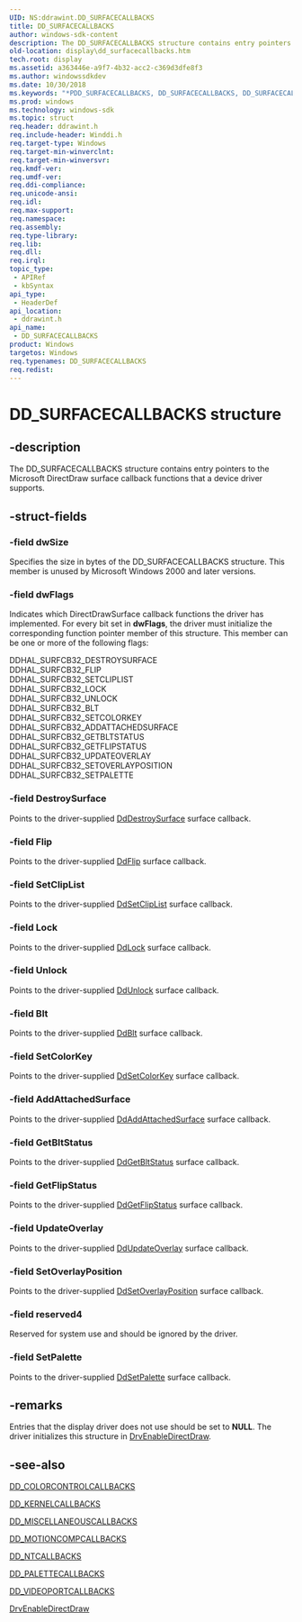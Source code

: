 ```yaml
---
UID: NS:ddrawint.DD_SURFACECALLBACKS
title: DD_SURFACECALLBACKS
author: windows-sdk-content
description: The DD_SURFACECALLBACKS structure contains entry pointers to the Microsoft DirectDraw surface callback functions that a device driver supports.
old-location: display\dd_surfacecallbacks.htm
tech.root: display
ms.assetid: a363446e-a9f7-4b32-acc2-c369d3dfe8f3
ms.author: windowssdkdev
ms.date: 10/30/2018
ms.keywords: "*PDD_SURFACECALLBACKS, DD_SURFACECALLBACKS, DD_SURFACECALLBACKS structure [Display Devices], PDD_SURFACECALLBACKS, PDD_SURFACECALLBACKS structure pointer [Display Devices], ddrawint/DD_SURFACECALLBACKS, ddrawint/PDD_SURFACECALLBACKS, ddstrcts_868cb884-02fc-4df4-a3ec-1fde158e42b0.xml, display.dd_surfacecallbacks"
ms.prod: windows
ms.technology: windows-sdk
ms.topic: struct
req.header: ddrawint.h
req.include-header: Winddi.h
req.target-type: Windows
req.target-min-winverclnt: 
req.target-min-winversvr: 
req.kmdf-ver: 
req.umdf-ver: 
req.ddi-compliance: 
req.unicode-ansi: 
req.idl: 
req.max-support: 
req.namespace: 
req.assembly: 
req.type-library: 
req.lib: 
req.dll: 
req.irql: 
topic_type:
 - APIRef
 - kbSyntax
api_type:
 - HeaderDef
api_location:
 - ddrawint.h
api_name:
 - DD_SURFACECALLBACKS
product: Windows
targetos: Windows
req.typenames: DD_SURFACECALLBACKS
req.redist: 
---
```


# DD_SURFACECALLBACKS structure


## -description


The DD_SURFACECALLBACKS structure contains entry pointers to the Microsoft DirectDraw surface callback functions that a device driver supports.


## -struct-fields




### -field dwSize

Specifies the size in bytes of the DD_SURFACECALLBACKS structure. This member is unused by Microsoft Windows 2000 and later versions.


### -field dwFlags

Indicates which DirectDrawSurface callback functions the driver has implemented. For every bit set in <b>dwFlags</b>, the driver must initialize the corresponding function pointer member of this structure. This member can be one or more of the following flags:


<dl>
<dt>DDHAL_SURFCB32_DESTROYSURFACE</dt>
<dt>DDHAL_SURFCB32_FLIP</dt>
<dt>DDHAL_SURFCB32_SETCLIPLIST</dt>
<dt>DDHAL_SURFCB32_LOCK</dt>
<dt>DDHAL_SURFCB32_UNLOCK</dt>
<dt>DDHAL_SURFCB32_BLT</dt>
<dt>DDHAL_SURFCB32_SETCOLORKEY</dt>
<dt>DDHAL_SURFCB32_ADDATTACHEDSURFACE</dt>
<dt>DDHAL_SURFCB32_GETBLTSTATUS</dt>
<dt>DDHAL_SURFCB32_GETFLIPSTATUS</dt>
<dt>DDHAL_SURFCB32_UPDATEOVERLAY</dt>
<dt>DDHAL_SURFCB32_SETOVERLAYPOSITION</dt>
<dt>DDHAL_SURFCB32_SETPALETTE</dt>
</dl>



### -field DestroySurface

Points to the driver-supplied <a href="https://msdn.microsoft.com/90060863-02ef-49bf-820d-b3adffbc8f40">DdDestroySurface</a> surface callback.


### -field Flip

Points to the driver-supplied <a href="https://msdn.microsoft.com/4ce2e967-7b4a-4065-844d-d8852dec8a8f">DdFlip</a> surface callback.


### -field SetClipList

Points to the driver-supplied <a href="display.ddsetcliplist">DdSetClipList</a> surface callback.


### -field Lock

Points to the driver-supplied <a href="https://msdn.microsoft.com/b5256ed8-79be-4c7b-a079-ed3bca954e9e">DdLock</a> surface callback.


### -field Unlock

Points to the driver-supplied <a href="https://msdn.microsoft.com/dbb7b34c-5473-42b9-b16f-e71b9c3e1db8">DdUnlock</a> surface callback.


### -field Blt

Points to the driver-supplied <a href="https://msdn.microsoft.com/28e0c827-33f1-4b83-9f20-bbb66bc0e14a">DdBlt</a> surface callback.


### -field SetColorKey

Points to the driver-supplied <a href="https://msdn.microsoft.com/4b4ee889-15c8-4a7c-a9d8-adab27b271dd">DdSetColorKey</a> surface callback.


### -field AddAttachedSurface

Points to the driver-supplied <a href="https://msdn.microsoft.com/53f146e6-f521-4c95-b98b-0e8acb994c9d">DdAddAttachedSurface</a> surface callback.


### -field GetBltStatus

Points to the driver-supplied <a href="https://msdn.microsoft.com/77cce7a4-a0e6-48f7-933f-a216b13ddc93">DdGetBltStatus</a> surface callback.


### -field GetFlipStatus

Points to the driver-supplied <a href="https://msdn.microsoft.com/ec556891-e091-4c52-a155-cb6ba8011f71">DdGetFlipStatus</a> surface callback.


### -field UpdateOverlay

Points to the driver-supplied <a href="https://msdn.microsoft.com/e86b3b75-319a-4817-bcb1-59580c855ef9">DdUpdateOverlay</a> surface callback.


### -field SetOverlayPosition

Points to the driver-supplied <a href="https://msdn.microsoft.com/0bafdeea-d06d-4c25-9ee5-b7df23d7dd20">DdSetOverlayPosition</a> surface callback.


### -field reserved4

Reserved for system use and should be ignored by the driver.


### -field SetPalette

Points to the driver-supplied <a href="https://msdn.microsoft.com/745b30f0-3d2f-4894-8991-6b7d511f8493">DdSetPalette</a> surface callback.


## -remarks



Entries that the display driver does not use should be set to <b>NULL</b>. The driver initializes this structure in <a href="https://msdn.microsoft.com/eb7e8775-d0ff-42af-8266-5171902eac22">DrvEnableDirectDraw</a>.




## -see-also




<a href="https://msdn.microsoft.com/fcf0e136-a7cc-4bb3-8af4-2478d4a2c055">DD_COLORCONTROLCALLBACKS</a>



<a href="https://msdn.microsoft.com/85dcb71b-ad1f-4b83-8ead-db502d9f294e">DD_KERNELCALLBACKS</a>



<a href="https://msdn.microsoft.com/9bf47408-cc7f-455d-bbb2-6f1f318eee5f">DD_MISCELLANEOUSCALLBACKS</a>



<a href="https://msdn.microsoft.com/db707fd8-2190-4c4f-89fd-ab46d97f66a2">DD_MOTIONCOMPCALLBACKS</a>



<a href="https://msdn.microsoft.com/9d226b1c-6959-4cc8-9e60-b57a324d9a8a">DD_NTCALLBACKS</a>



<a href="https://msdn.microsoft.com/742b03b0-f729-489c-a87f-b8eb404b6290">DD_PALETTECALLBACKS</a>



<a href="https://msdn.microsoft.com/5e03d240-f483-4ecf-8890-b9f0368e2b2f">DD_VIDEOPORTCALLBACKS</a>



<a href="https://msdn.microsoft.com/eb7e8775-d0ff-42af-8266-5171902eac22">DrvEnableDirectDraw</a>
 

 

